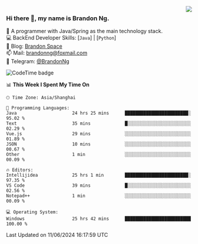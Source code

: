 <img  align="right" src="https://github-readme-stats-brandon0824.vercel.app/api/top-langs/?username=brandon0824&layout=compact">

### Hi there 👋, my name is Brandon Ng.

🌱 A programmer with Java/Spring as the main technology stack.  
💻 BackEnd Developer Skills: [`Java`] | [`Python`]  
📝 Blog: [Brandon Space](https://brandonng.tech)  
📫 Mail: brandonng@foxmail.com  
📰 Telegram: [@BrandonNg](https://t.me/BrandonNg24)  

![CodeTime badge](https://img.shields.io/endpoint?style=flat-square&url=https%3A%2F%2Fapi.codetime.dev%2Fshield%3Fid%3D128%26project%3D%26in%3D604800000)

<!--START_SECTION:waka-->
📊 **This Week I Spent My Time On** 

```text
🕑︎ Time Zone: Asia/Shanghai

💬 Programming Languages: 
Java                     24 hrs 25 mins      ████████████████████████░   95.02 % 
Text                     35 mins             █░░░░░░░░░░░░░░░░░░░░░░░░   02.29 % 
Vue.js                   29 mins             ░░░░░░░░░░░░░░░░░░░░░░░░░   01.89 % 
JSON                     10 mins             ░░░░░░░░░░░░░░░░░░░░░░░░░   00.67 % 
Other                    1 min               ░░░░░░░░░░░░░░░░░░░░░░░░░   00.09 % 

🔥 Editors: 
Intellijidea             25 hrs 1 min        ████████████████████████░   97.35 % 
VS Code                  39 mins             █░░░░░░░░░░░░░░░░░░░░░░░░   02.56 % 
Notepad++                1 min               ░░░░░░░░░░░░░░░░░░░░░░░░░   00.09 % 

💻 Operating System: 
Windows                  25 hrs 42 mins      █████████████████████████   100.00 % 
```


 Last Updated on 11/06/2024 16:17:59 UTC
<!--END_SECTION:waka-->
